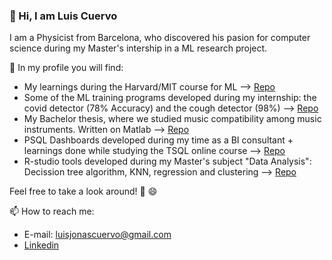 ### 👋 Hi, I am Luis Cuervo
I am a Physicist from Barcelona, who discovered his pasion for computer science during my Master's intership in a ML research project.

🔭 In my profile you will find:
- My learnings during the Harvard/MIT course for ML --> [Repo](https://github.com/luiscuervo/Harvard_ML_course)
- Some of the ML training programs developed during my internship: the covid detector (78% Accuracy) and the cough detector (98%) --> [Repo](https://github.com/luiscuervo/machine_learning)
- My Bachelor thesis, where we studied music compatibility among music instruments. Written on Matlab --> [Repo](https://github.com/luiscuervo/Matlab-Bachelor_thesis)
- PSQL Dashboards developed during my time as a BI consultant + learnings done while studying the TSQL online course --> [Repo](https://github.com/luiscuervo/SQL)
- R-studio tools developed during my Master's subject "Data Analysis": Decission tree algorithm, KNN, regression and clustering --> [Repo](https://github.com/luiscuervo/R_studio-Data_analytics)

Feel free to take a look around! 👀 😄

📫 How to reach me: 
- E-mail: luisjonascuervo@gmail.com
- [Linkedin](https://www.linkedin.com/in/luis-j-cuervo/)


